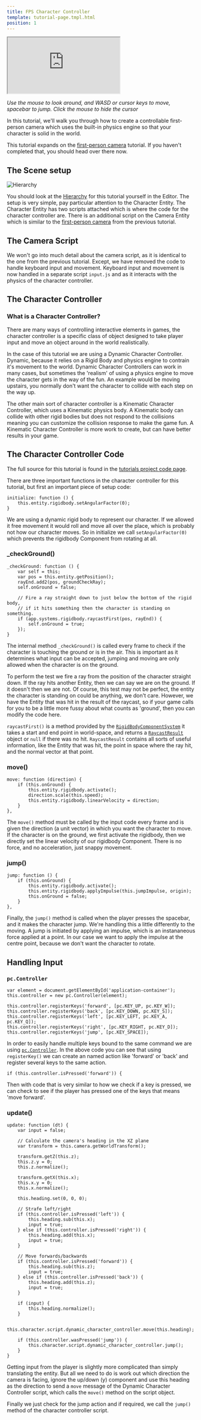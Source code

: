 ```yaml
---
title: FPS Character Controller
template: tutorial-page.tmpl.html
position: 1
---
```


<iframe src="http://apps.playcanvas.com/playcanvas/tutorials/fps_character_controller?overlay=false" ></iframe>

*Use the mouse to look around, and WASD or cursor keys to move, spacebar to jump. Click the mouse to hide the cursor*

In this tutorial, we'll walk you through how to create a controllable first-person camera which uses the built-in physics engine so that your character is solid in the world.

This tutorial expands on the [first-person camera][1] tutorial. If you haven't completed that, you should head over there now.

## The Scene setup

![Hierarchy][2]

You should look at the [Hierarchy][3] for this tutorial yourself in the Editor. The setup is very simple, pay particular attention to the Character Entity. The Character Entity has two scripts attached which is where the code for the character controller are. There is an additional script on the Camera Entity which is similar to the [first-person camera][1] from the previous tutorial.

## The Camera Script

We won't go into much detail about the camera script, as it is identical to the one from the previous tutorial. Except, we have removed the code to handle keyboard input and movement. Keyboard input and movement is now handled in a separate script `input.js` and as it interacts with the physics of the character controller.

## The Character Controller

### What is a Character Controller?

There are many ways of controlling interactive elements in games, the character controller is a specific class of object designed to take player input and move an object around in the world realistically.

In the case of this tutorial we are using a Dynamic Character Controller. Dynamic, because it relies on a Rigid Body and physics engine to contrain it's movement to the world. Dynamic Character Controllers can work in many cases, but sometimes the 'realism' of using a physics engine to move the character gets in the way of the fun. An example would be moving upstairs, you normally don't want the character to collide with each step on the way up.

The other main sort of character controller is a Kinematic Character Controller, which uses a Kinematic physics body. A Kinematic body can collide with other rigid bodies but does not respond to the collisions meaning you can customize the collision response to make the game fun. A Kinematic Character Controller is more work to create, but can have better results in your game.

## The Character Controller Code

The full source for this tutorial is found in the [tutorials project code page][4].

There are three important functions in the character controller for this tutorial, but first an important piece of setup code:

~~~javascript~~~
initialize: function () {
    this.entity.rigidbody.setAngularFactor(0);
}
~~~

We are using a dynamic rigid body to represent our character. If we allowed it free movement it would roll and move all over the place, which is probably not how our character moves. So in initialize we call `setAngularFactor(0)` which prevents the rigidbody Component from rotating at all.

### _checkGround()
~~~javascript~~~
_checkGround: function () {
    var self = this;
    var pos = this.entity.getPosition();
    rayEnd.add2(pos, groundCheckRay);
    self.onGround = false;

    // Fire a ray straight down to just below the bottom of the rigid body,
    // if it hits something then the character is standing on something.
    if (app.systems.rigidbody.raycastFirst(pos, rayEnd)) {
        self.onGround = true;
    });
}
~~~

The internal method `_checkGround()` is called every frame to check if the character is touching the ground or is in the air. This is important as it determines what input can be accepted, jumping and moving are only allowed when the character is on the ground.

To perform the test we fire a ray from the position of the character straight down. If the ray hits another Entity, then we can say we are on the ground. If it doesn't then we are not. Of course, this test may not be perfect, the entity the character is standing on could be anything, we don't care. However, we have the Entity that was hit in the result of the raycast, so if your game calls for you to be a little more fussy about what counts as 'ground', then you can modify the code here.

`raycastFirst()` is a method provided by the [`RigidBodyComponentSystem`][5] it takes a start and end point in world-space, and returns a [`RaycastResult`][6] object or `null` if there was no hit. `RaycastResult` contains all sorts of useful information, like the Entity that was hit, the point in space where the ray hit, and the normal vector at that point.

### move()
~~~javascript~~~
move: function (direction) {
    if (this.onGround) {
        this.entity.rigidbody.activate();
        direction.scale(this.speed);
        this.entity.rigidbody.linearVelocity = direction;
    }
},
~~~

The `move()` method must be called by the input code every frame and is given the direction (a unit vector) in which you want the character to move. If the character is on the ground, we first activate the rigidbody, then we directly set the linear velocity of our rigidbody Component. There is no force, and no acceleration, just snappy movement.

### jump()
~~~javascript~~~
jump: function () {
    if (this.onGround) {
        this.entity.rigidbody.activate();
        this.entity.rigidbody.applyImpulse(this.jumpImpulse, origin);
        this.onGround = false;
    }
},
~~~

Finally, the `jump()` method is called when the player presses the spacebar, and it makes the character jump. We're handling this a little differently to the moving. A jump is initiated by applying an impulse, which is an instananeous force applied at a point. In our case we want to apply the impulse at the centre point, because we don't want the character to rotate.

## Handling Input

### `pc.Controller`

~~~javascript~~~
var element = document.getElementById('application-container');
this.controller = new pc.Controller(element);

this.controller.registerKeys('forward', [pc.KEY_UP, pc.KEY_W]);
this.controller.registerKeys('back', [pc.KEY_DOWN, pc.KEY_S]);
this.controller.registerKeys('left', [pc.KEY_LEFT, pc.KEY_A, pc.KEY_Q]);
this.controller.registerKeys('right', [pc.KEY_RIGHT, pc.KEY_D]);
this.controller.registerKeys('jump', [pc.KEY_SPACE]);
~~~

In order to easily handle multiple keys bound to the same command we are using [`pc.Controller`][7]. In the above code you can see that using `registerKey()` we can create an named action like 'forward' or 'back' and register several keys to the same action.

~~~javascript~~~
if (this.controller.isPressed('forward')) {
~~~

Then with code that is very similar to how we check if a key is pressed, we can check to see if the player has pressed one of the keys that means 'move forward'.

### update()

~~~javascript~~~
update: function (dt) {
    var input = false;

    // Calculate the camera's heading in the XZ plane
    var transform = this.camera.getWorldTransform();

    transform.getZ(this.z);
    this.z.y = 0;
    this.z.normalize();

    transform.getX(this.x);
    this.x.y = 0;
    this.x.normalize();

    this.heading.set(0, 0, 0);

    // Strafe left/right
    if (this.controller.isPressed('left')) {
        this.heading.sub(this.x);
        input = true;
    } else if (this.controller.isPressed('right')) {
        this.heading.add(this.x);
        input = true;
    }

    // Move forwards/backwards
    if (this.controller.isPressed('forward')) {
        this.heading.sub(this.z);
        input = true;
    } else if (this.controller.isPressed('back')) {
        this.heading.add(this.z);
        input = true;
    }

    if (input) {
        this.heading.normalize();
    }

    this.character.script.dynamic_character_controller.move(this.heading);

    if (this.controller.wasPressed('jump')) {
        this.character.script.dynamic_character_controller.jump();
    }
}
~~~

Getting input from the player is slightly more complicated than simply translating the entity. But all we need to do is work out which direction the camera is facing, ignore the up/down (y) component and use this heading as the direction to send a `move` message of the Dynamic Character Controller script, which calls the `move()` method on the script object.

Finally we just check for the jump action and if required, we call the `jump()` method of the character controller script.

[1]: /tutorials/intermediate/first-person-camera
[3]: http://playcanvas.com/editor/scene/329678
[4]: https://playcanvas.com/project/186/code
[5]: /engine/api/stable/symbols/pc.RigidBodyComponentSystem.html
[6]: /engine/api/stable/symbols/pc.RaycastResult.html
[7]: /engine/api/stable/symbols/pc.Controller.html
[2]: /images/tutorials/fps_controller_pack.png

